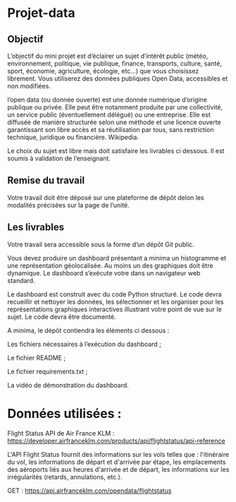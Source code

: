 # Projet-data

## Objectif
L’objectif du mini projet est d’éclairer un sujet d’intérêt public (météo, environnement, politique, vie publique, finance, transports, culture, santé, sport, économie, agriculture, écologie, etc…) que vous choisissez librement. Vous utiliserez des données publiques Open Data, accessibles et non modifiées.

l’open data (ou donnée ouverte) est une donnée numérique d’origine publique ou privée. Elle peut être notamment produite par une collectivité, un service public (éventuellement délégué) ou une entreprise. Elle est diffusée de manière structurée selon une méthode et une licence ouverte garantissant son libre accès et sa réutilisation par tous, sans restriction technique, juridique ou financière. Wikipedia.

Le choix du sujet est libre mais doit satisfaire les livrables ci dessous. Il est soumis à validation de l’enseignant.

## Remise du travail
Votre travail doit être déposé sur une plateforme de dépôt delon les modalités précisées sur la page de l’unité.

## Les livrables
Votre travail sera accessible sous la forme d’un dépôt Git public.

Vous devez produire un dashboard présentant a minima un histogramme et une représentation géolocalisée. Au moins un des graphiques doit être dynamique. Le dashboard s’exécute votre dans un navigateur web standard.

Le dashboard est construit avec du code Python structuré. Le code devra recueillir et nettoyer les données, les sélectionner et les organiser pour les représentations graphiques interactives illustrant votre point de vue sur le sujet. Le code devra être documenté.

A minima, le dépôt contiendra les éléments ci dessous :

Les fichiers nécessaires à l’exécution du dashboard ;

Le fichier README ;

Le fichier requirements.txt ;

La vidéo de démonstration du dashboard.


# Données utilisées :

Flight Status API de Air France KLM : https://developer.airfranceklm.com/products/api/flightstatus/api-reference

L'API Flight Status fournit des informations sur les vols telles que : l'itinéraire du vol, les informations de départ et d'arrivée par étape, les emplacements des aéroports liés aux heures d'arrivée et de départ, les informations sur les irrégularités (retards, annulations, etc.).

GET : https://api.airfranceklm.com/opendata/flightstatus
